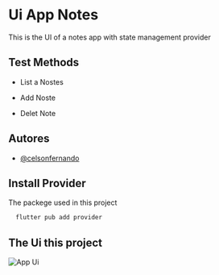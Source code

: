 
# Ui App Notes

This is the UI of a notes app with state management provider


## Test Methods

- List a Nostes

- Add Noste
- Delet Note


## Autores

- [@celsonfernando](https://www.github.com/celsonfernand0/)


## Install Provider

The packege used in this project

```bash
  flutter pub add provider
```


## The Ui  this project

![App Ui ](https://via.placeholder.com/468x300?text=App+Screenshot+Here)


